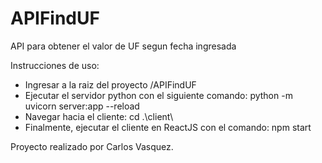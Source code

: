 # APIFindUF
 API para obtener el valor de UF segun fecha ingresada


Instrucciones de uso:

 * Ingresar a la raiz del proyecto /APIFindUF
 * Ejecutar el servidor python con el siguiente comando: python -m uvicorn server:app --reload
 * Navegar hacia el cliente: cd .\client\
 * Finalmente, ejecutar el cliente en ReactJS con el comando: npm start


Proyecto realizado por Carlos Vasquez.
